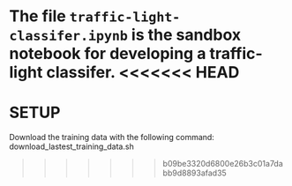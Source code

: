 The file `traffic-light-classifer.ipynb` is the sandbox notebook for developing a traffic-light classifer.
<<<<<<< HEAD
=======

SETUP
=====
Download the training data with the following command: download_lastest_training_data.sh
>>>>>>> b09be3320d6800e26b3c01a7dabb9d8893afad35
